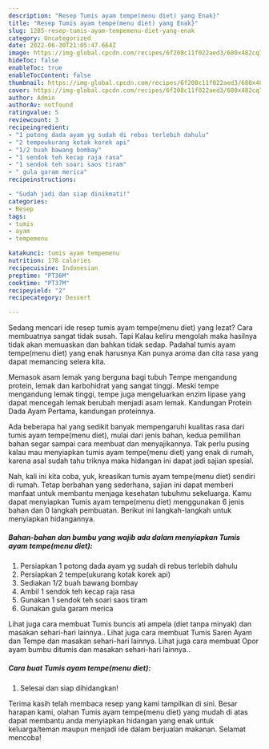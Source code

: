 ```yaml
---
description: "Resep Tumis ayam tempe(menu diet) yang Enak}"
title: "Resep Tumis ayam tempe(menu diet) yang Enak}"
slug: 1285-resep-tumis-ayam-tempemenu-diet-yang-enak
category: Uncategorized
date: 2022-06-30T21:05:47.664Z
image: https://img-global.cpcdn.com/recipes/6f208c11f022aed3/680x482cq70/tumis-ayam-tempemenu-diet-foto-resep-utama.jpg
hideToc: false
enableToc: true
enableTocContent: false
thumbnail: https://img-global.cpcdn.com/recipes/6f208c11f022aed3/680x482cq70/tumis-ayam-tempemenu-diet-foto-resep-utama.jpg
cover: https://img-global.cpcdn.com/recipes/6f208c11f022aed3/680x482cq70/tumis-ayam-tempemenu-diet-foto-resep-utama.jpg
author: Admin
authorAv: notfound
ratingvalue: 5
reviewcount: 3
recipeingredient:
- "1 potong dada ayam yg sudah di rebus terlebih dahulu"
- "2 tempeukurang kotak korek api"
- "1/2 buah bawang bombay"
- "1 sendok teh kecap raja rasa"
- "1 sendok teh soari saos tiram"
- " gula garam merica"
recipeinstructions:

- "Sudah jadi dan siap dinikmati!"
categories:
- Resep
tags:
- tumis
- ayam
- tempemenu

katakunci: tumis ayam tempemenu 
nutrition: 178 calories
recipecuisine: Indonesian
preptime: "PT36M"
cooktime: "PT37M"
recipeyield: "2"
recipecategory: Dessert

---
```



Sedang mencari ide resep tumis ayam tempe(menu diet) yang lezat? Cara membuatnya sangat tidak susah. Tapi Kalau keliru mengolah maka hasilnya tidak akan memuaskan dan bahkan tidak sedap. Padahal tumis ayam tempe(menu diet) yang enak harusnya Kan punya aroma dan cita rasa yang dapat memancing selera kita.


Memasok asam lemak yang berguna bagi tubuh Tempe mengandung protein, lemak dan karbohidrat yang sangat tinggi. Meski tempe mengandung lemak tinggi, tempe juga mengeluarkan enzim lipase yang dapat mencegah lemak berubah menjadi asam lemak. Kandungan Protein Dada Ayam Pertama, kandungan proteinnya.

Ada beberapa hal yang sedikit banyak mempengaruhi kualitas rasa dari tumis ayam tempe(menu diet), mulai dari jenis bahan, kedua pemilihan bahan segar sampai cara membuat dan menyajikannya. Tak perlu pusing kalau mau menyiapkan tumis ayam tempe(menu diet) yang enak di rumah, karena asal sudah tahu triknya maka hidangan ini dapat jadi sajian spesial.


Nah, kali ini kita coba, yuk, kreasikan tumis ayam tempe(menu diet) sendiri di rumah. Tetap berbahan yang sederhana, sajian ini dapat memberi manfaat untuk membantu menjaga kesehatan tubuhmu sekeluarga. Kamu dapat menyiapkan Tumis ayam tempe(menu diet) menggunakan 6 jenis bahan dan 0 langkah pembuatan. Berikut ini langkah-langkah untuk menyiapkan hidangannya.

<!--inarticleads1-->

##### Bahan-bahan dan bumbu yang wajib ada dalam menyiapkan Tumis ayam tempe(menu diet):

1. Persiapkan 1 potong dada ayam yg sudah di rebus terlebih dahulu
1. Persiapkan 2 tempe(ukurang kotak korek api)
1. Sediakan 1/2 buah bawang bombay
1. Ambil 1 sendok teh kecap raja rasa
1. Gunakan 1 sendok teh soari saos tiram
1. Gunakan  gula garam merica


Lihat juga cara membuat Tumis buncis ati ampela (diet tanpa minyak) dan masakan sehari-hari lainnya.. Lihat juga cara membuat Tumis Saren Ayam dan Tempe dan masakan sehari-hari lainnya. Lihat juga cara membuat Opor ayam bumbu ditumis dan masakan sehari-hari lainnya.. 

<!--inarticleads2-->

##### Cara buat Tumis ayam tempe(menu diet):


1. Selesai dan siap dihidangkan!



Terima kasih telah membaca resep yang kami tampilkan di sini. Besar harapan kami, olahan Tumis ayam tempe(menu diet) yang mudah di atas dapat membantu anda menyiapkan hidangan yang enak untuk keluarga/teman maupun menjadi ide dalam berjualan makanan. Selamat mencoba!
